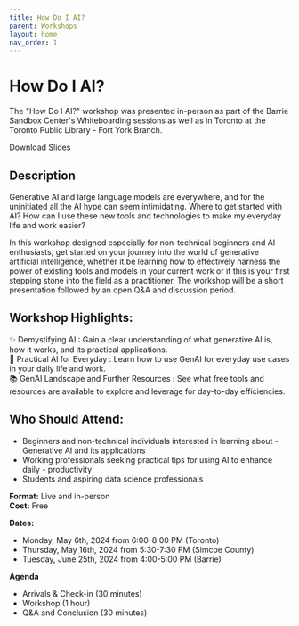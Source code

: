 ```yaml
---
title: How Do I AI?
parent: Workshops
layout: home
nav_order: 1
---
```

# How Do I AI?
The "How Do I AI?" workshop was presented in-person as part of the Barrie Sandbox Center's Whiteboarding sessions as well as in Toronto at the Toronto Public Library - Fort York Branch.

<object data="./slides/How Do I AI.pdf#toolbar=0" width="100%" style="aspect-ratio: 16 / 9"></object>

  <div class="button-container">
    <a href="./slides/How Do I AI.pdf" download class="download-button" style="border-radius:20px; text-decoration:none">Download Slides</a>
  </div>

## Description

Generative AI and large language models are everywhere, and for the uninitiated all the AI hype can seem intimidating. Where to get started with AI? How can I use these new tools and technologies to make my everyday life and work easier?

In this workshop designed especially for non-technical beginners and AI enthusiasts, get started on your journey into the world of generative artificial intelligence, whether it be learning how to effectively harness the power of existing tools and models in your current work or if this is your first stepping stone into the field as a practitioner. The workshop will be a short presentation followed by an open Q&A and discussion period.

## Workshop Highlights:
✨ Demystifying AI : Gain a clear understanding of what generative AI is, how it works, and its practical applications.  
💪 Practical AI for Everyday : Learn how to use GenAI for everyday use cases in your daily life and work.  
📚 GenAI Landscape and Further Resources : See what free tools and resources are available to explore and leverage for day-to-day efficiencies.  

## Who Should Attend:
- Beginners and non-technical individuals interested in learning about - Generative AI and its applications
- Working professionals seeking practical tips for using AI to enhance daily - productivity
- Students and aspiring data science professionals

**Format:** Live and in-person  
**Cost:** Free  

**Dates:**
- Monday, May 6th, 2024 from 6:00-8:00 PM (Toronto)
- Thursday, May 16th, 2024 from 5:30-7:30 PM (Simcoe County)
- Tuesday, June 25th, 2024 from 4:00-5:00 PM (Barrie)

**Agenda**
- Arrivals & Check-in (30 minutes)
- Workshop (1 hour)
- Q&A and Conclusion (30 minutes)